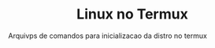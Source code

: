<h1 align="center"> Linux no Termux </h1>

Arquivps de comandos para inicializacao da distro no termux

